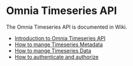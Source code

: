 # Omnia Timeseries API

The Omnia Timeseries API is documented in Wiki.
- [Introduction to Omnia Timeseries API](https://github.com/equinor/OmniaPlant/wiki)
- [How to mange Timeseries Metadata](https://github.com/equinor/OmniaPlant/wiki/Timeseries-Metadata)
- [How to mange Timeseries Data](https://github.com/equinor/OmniaPlant/wiki/Timeseries-Data)
- [How to authenticate and authorize](https://github.com/equinor/OmniaPlant/wiki/Authentication-&-Authorization)
